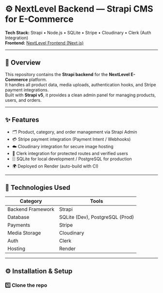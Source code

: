 # ⚙️ NextLevel Backend — Strapi CMS for E-Commerce

**Tech Stack:** Strapi • Node.js • SQLite • Stripe • Cloudinary • Clerk (Auth Integration)  
**Frontend:** [NextLevel Frontend (Next.js)](https://github.com/oussamatght/nextlevel-frontend)

---

## 📖 Overview

This repository contains the **Strapi backend** for the **NextLevel E-Commerce** platform.  
It handles all product data, media uploads, authentication hooks, and Stripe payment integrations.  
Built with **Strapi v5**, it provides a clean admin panel for managing products, users, and orders.

---

## ✨ Features

- 🗂️ Product, category, and order management via Strapi Admin  
- 💳 Stripe payment integration (Payment Intent / Webhooks)  
- ☁️ Cloudinary integration for secure image hosting  
- 🔐 Clerk integration for protected routes and verified users  
- 🗄️ SQLite for local development / PostgreSQL for production  
- 🌍 Deployed on Render (auto-build with CI)

---

## 🧠 Technologies Used

| Category | Tools |
|-----------|-------|
| Backend Framework | Strapi |
| Database | SQLite (Dev), PostgreSQL (Prod) |
| Payments | Stripe |
| Media Storage | Cloudinary |
| Auth | Clerk |
| Hosting | Render |

---

## ⚙️ Installation & Setup

### 1️⃣ Clone the repo
